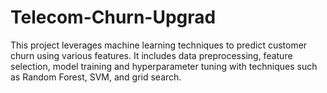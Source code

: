 # Telecom-Churn-Upgrad
This project leverages machine learning techniques to predict customer churn using various features. It includes data preprocessing, feature selection, model training and hyperparameter tuning with techniques such as Random Forest, SVM, and grid search.
